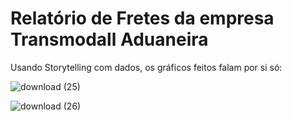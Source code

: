 # Relatório de Fretes da empresa Transmodall Aduaneira

Usando Storytelling com dados, os gráficos feitos falam por si só:


![download (25)](https://github.com/FernandoLimaFilho/Transmodall_relatorio/assets/93550626/f675a94c-5642-4b7a-9ed3-45fb8bde2be4)

![download (26)](https://github.com/FernandoLimaFilho/Transmodall_relatorio/assets/93550626/96e84162-336f-4638-a68f-3b2d85a1fd6a)


